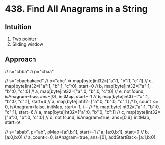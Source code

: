 # 438. Find All Anagrams in a String

## Intuition
1. Two pointer
2. Sliding window

## Approach
// s="cbba"
// p="cbaa"

// s="cbaebabacd"
// p="abc" => map[byte]int32=["a":1, "b":1, "c":1]
// c, map[byte]int32=["a":1, "b":1, "c":0], start=0
// b, map[byte]int32=["a":1, "b":0, "c":0]
// a, map[byte]int32=["a":0, "b":0, "c":0]
// e, not found, isAnagram=true, ans=[0], initMap, start=-1
// b, map[byte]int32=["a":1, "b":0, "c":1], start=4
// a, map[byte]int32=["a":0, "b":0, "c":1]
// b, count <= 0, isAnagram=false, initMap, start=-1, i--
// *b, map[byte]int32=["a":1, "b":0, "c":1], start=6
// a, map[byte]int32=["a":0, "b":0, "c":1]
// c, map[byte]int32=["a":0, "b":0, "c":0]
// d, not found, isAnagram=true, ans=[0,6], initMap, start=9

// s="abab", p="ab", pMap=[a:1,b:1], start=-1
// a, [a:0,b:1], start=0
// b, [a:0,b:0]
// a, count<=0, isAnagram=true, ans=[0], addStartBack=[a:1,b:0]